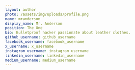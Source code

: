 ```yaml
---
layout: author
photo: /assets/img/uploads/profile.png
name: mranderson
display_name: Mr. Anderson
position: The One
bio: Bulletproof hacker passionate about leather clothes.
github_username: github_username
facebook_username: facebook_username
x_username: x_username
instagram_username: instagram_username
linkedin_username: linkedin_username
medium_username: medium_username
---
```


